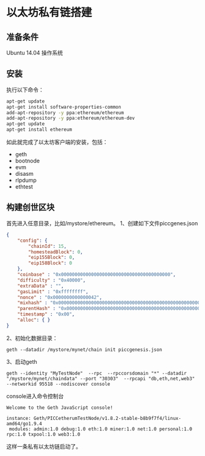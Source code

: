 # 以太坊私有链搭建
## 准备条件
Ubuntu 14.04 操作系统
## 安装
执行以下命令：
``` bash
apt-get update
apt-get install software-properties-common
add-apt-repository -y ppa:ethereum/ethereum
add-apt-repository -y ppa:ethereum/ethereum-dev
apt-get update
apt-get install ethereum
```
如此就完成了以太坊客户端的安装，包括：
* geth
* bootnode
* evm
* disasm
* rlpdump
* ethtest

## 构建创世区块
首先进入任意目录，比如/mystore/ethereum。
1、创建如下文件piccgenes.json
```json
{
    "config": {
        "chainId": 15,
        "homesteadBlock": 0,
        "eip155Block": 0,
        "eip158Block": 0
    },
    "coinbase" : "0x0000000000000000000000000000000000000000",
    "difficulty" : "0x40000",
    "extraData" : "",
    "gasLimit" : "0xffffffff",
    "nonce" : "0x0000000000000042",
    "mixhash" : "0x0000000000000000000000000000000000000000000000000000000000000000",
    "parentHash" : "0x0000000000000000000000000000000000000000000000000000000000000000",
    "timestamp" : "0x00",
    "alloc": { }
}
```

2、初始化数据目录：
```
geth --datadir /mystore/mynet/chain init piccgenesis.json
```

3、启动geth
```
geth --identity "MyTestNode"  --rpc  --rpccorsdomain "*" --datadir "/mystore/mynet/chaindata" --port "30303"  --rpcapi "db,eth,net,web3" --networkid 95518 --nodiscover console
```
console进入命令控制台
```
Welcome to the Geth JavaScript console!

instance: Geth/PICCetherumTestNode/v1.8.2-stable-b8b9f7f4/linux-amd64/go1.9.4
 modules: admin:1.0 debug:1.0 eth:1.0 miner:1.0 net:1.0 personal:1.0 rpc:1.0 txpool:1.0 web3:1.0
```

这样一条私有以太坊链启动了。
